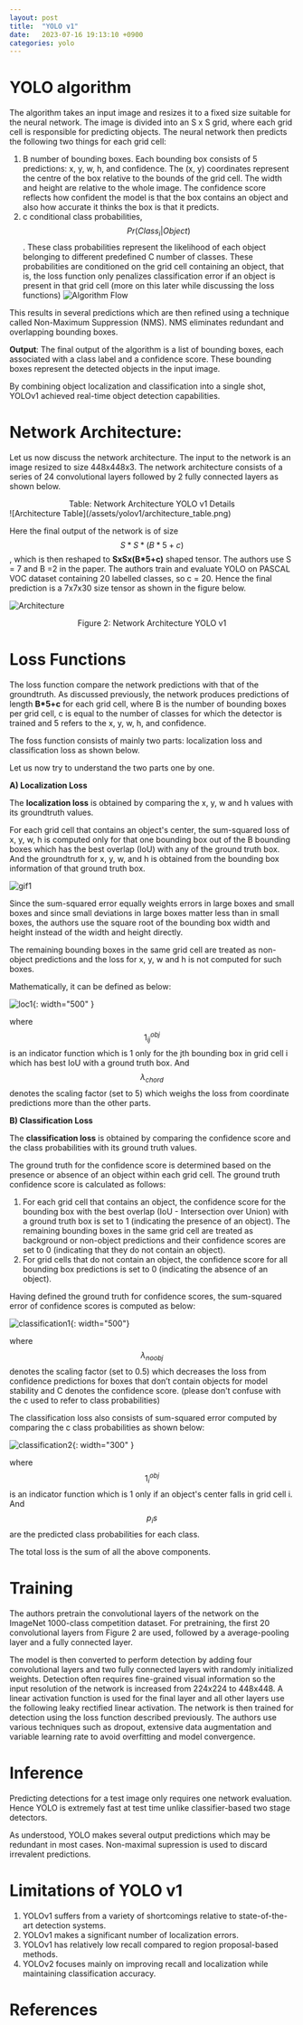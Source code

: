 ```yaml
---
layout: post
title:  "YOLO v1"
date:   2023-07-16 19:13:10 +0900
categories: yolo
---
```



<script src="https://cdnjs.cloudflare.com/ajax/libs/mathjax/2.7.7/MathJax.js?config=TeX-AMS-MML_HTMLorMML"></script>


# YOLO algorithm
The algorithm takes an input image and resizes it to a fixed size suitable for the neural network. 
The image is divided into an S x S grid, where each grid cell is responsible for predicting objects.
The neural network then predicts the following two things for each grid cell:
1.	B number of bounding boxes. Each bounding box consists of 5 predictions: x, y, w, h, and confidence. The (x, y) coordinates represent the centre of the box relative to the bounds of the grid cell. The width and height are relative to the whole image. The confidence score reflects how confident the model is that the box contains an object and also how accurate it thinks the box is that it predicts.
2.	c conditional class probabilities, $$ Pr(Class_i|Object) $$. These class probabilities represent the likelihood of each object belonging to different predefined C number of classes. These probabilities are conditioned on the grid cell containing an object, that is, the loss function only penalizes classification error if an object is present in that grid cell (more on this later while discussing the loss functions)
![Algorithm Flow](/assets/yolov1/flow.png)

This results in several predictions which are then refined using a technique called Non-Maximum Suppression (NMS). NMS eliminates redundant and overlapping bounding boxes.

**Output**: The final output of the algorithm is a list of bounding boxes, each associated with a class label and a confidence score. These bounding boxes represent the detected objects in the input image.

By combining object localization and classification into a single shot, YOLOv1 achieved real-time object detection capabilities.


# Network Architecture:
Let us now discuss the network architecture. The input to the network is an image resized to size 448x448x3. The network architecture consists of a series of 24 convolutional layers followed by 2 fully connected layers as shown below.

<center> Table: Network Architecture YOLO v1 Details </center>
![Architecture Table](/assets/yolov1/architecture_table.png)

Here the final output of the network is of size $$ S*S*(B*5+c) $$, which is then reshaped to **SxSx(B*5+c)** shaped tensor. The authors use S = 7 and B =2 in the paper. The authors train and evaluate YOLO on PASCAL VOC dataset containing 20 labelled classes, so c = 20. Hence the final prediction is a 7x7x30 size tensor as shown in the figure below.

![Architecture](/assets/yolov1/architecture.png)
<center> Figure 2: Network Architecture YOLO v1 </center>


# Loss Functions
The loss function compare the network predictions with that of the groundtruth.
As discussed previously, the network produces predictions of length **B*5+c** for each grid cell, where B is the number of bounding boxes per grid cell, c is equal to the number of classes for which the detector is trained and 5 refers to the x, y, w, h, and confidence.

The foss function consists of mainly two parts: localization loss and classification loss as shown below. 

Let us now try to understand the two parts one by one.

**A) Localization Loss**

The **localization loss** is obtained by comparing the x, y, w and h values with its groundtruth values.

For each grid cell that contains an object's center, the sum-squared loss of x, y, w, h is computed only for that one bounding box out of the B bounding boxes which has the best overlap (IoU) with any of the ground truth box. And the groundtruth for x, y, w, and h is obtained from the bounding box information of that ground truth box. 

![gif1](/assets/yolov1/gif1.gif)

Since the sum-squared error equally weights errors in large boxes and small boxes and since small deviations in large boxes matter less than in small boxes, the authors use the square root of the bounding box width and height instead of the width and height directly.

The remaining bounding boxes in the same grid cell are treated as non-object predictions and the loss for x, y, w and h is not computed for such boxes. 

Mathematically, it can be defined as below:

![loc1](/assets/yolov1/loc_1.png){: width="500" }

where $$ 1^{obj}_{ij} $$ is an indicator function which is 1 only for the jth bounding box in grid cell i which has best IoU with a ground truth box. And $$ \lambda_{chord} $$ denotes the scaling factor (set to 5) which weighs the loss from coordinate predictions more than the other parts.

**B) Classification Loss**

The **classification loss** is obtained by comparing the confidence score and the class probabilities with its ground truth values.

The ground truth for the confidence score is determined based on the presence or absence of an object within each grid cell. The ground truth confidence score is calculated as follows:

1. For each grid cell that contains an object, the confidence score for the bounding box with the best overlap (IoU - Intersection over Union) with a ground truth box is set to 1 (indicating the presence of an object). The remaining bounding boxes in the same grid cell are treated as background or non-object predictions and their confidence scores are set to 0 (indicating that they do not contain an object).
2. For grid cells that do not contain an object, the confidence score for all bounding box predictions is set to 0 (indicating the absence of an object).

Having defined the ground truth for confidence scores, the sum-squared error of confidence scores is computed as below:

![classification1](/assets/yolov1/classification_1.png){: width="500"}

where $$ \lambda_{noobj} $$ denotes the scaling factor (set to 0.5) which decreases the loss from confidence predictions for boxes that don’t contain objects for model stability and C denotes the confidence score. (please don't confuse with the c used to refer to class probabilities)

The classification loss also consists of sum-squared error computed by comparing the c class probabilities as shown below:

![classification2](/assets/yolov1/classification_2.png){: width="300" }

where $$ 1^{obj}_{i} $$ is an indicator function which is 1 only if an object's center falls in grid cell i. And $$ p_{i}s $$ are the predicted class probabilities for each class.

The total loss is the sum of all the above components.


# Training
The authors pretrain the convolutional layers of the network on the ImageNet 1000-class competition dataset. For pretraining, the first 20 convolutional layers from Figure 2 are used, followed by a average-pooling layer and a fully connected layer. 

The model is then converted to perform detection by adding four convolutional layers and two fully connected layers with randomly initialized weights. Detection often requires fine-grained visual information so the input resolution of the network is increased from 224x224 to 448x448. A linear activation function is used for the final layer and all other layers use the following leaky rectified linear activation. The network is then trained for detection using the loss function described previously. The authors use various techniques such as dropout, extensive data augmentation and variable learning rate to avoid overfitting and model convergence.


# Inference
Predicting detections for a test image only requires one network evaluation. Hence YOLO is extremely fast at test time unlike classifier-based two stage detectors. 

As understood, YOLO makes several output predictions which may be redundant in most cases. Non-maximal supression is used to discard irrevalent predictions.

# Limitations of YOLO v1
1. YOLOv1 suffers from a variety of shortcomings relative to state-of-the-art detection systems. 
2. YOLOv1 makes a significant number of localization errors.
3. YOLOv1 has relatively low recall compared to region proposal-based methods. 
4. YOLOv2 focuses mainly on improving recall and localization while maintaining classification accuracy.

# References
